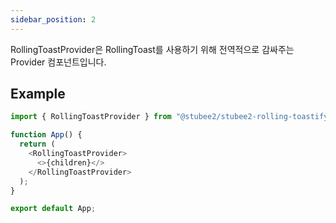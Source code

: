 ```yaml
---
sidebar_position: 2
---
```


RollingToastProvider은 RollingToast를 사용하기 위해 전역적으로 감싸주는 Provider 컴포넌트입니다.

## Example

```typescript
import { RollingToastProvider } from "@stubee2/stubee2-rolling-toastify";

function App() {
  return (
    <RollingToastProvider>
      <>{children}</>
    </RollingToastProvider>
  );
}

export default App;
```
